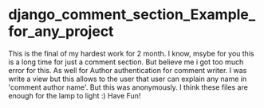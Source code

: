 # django_comment_section_Example_for_any_project
This is the final of my hardest work for 2 month.
I know, msybe for you this is a long time for just a comment section.
But believe me i got too much error for this. As well for Author authentication for comment writer.
I was write a view but this allows to the user that user can explain any name in 'comment author name'.
But this was anonymously. 
I think these files are enough for the lamp to light :)
Have Fun!
